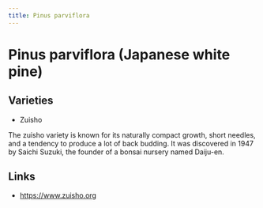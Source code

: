 ```yaml
---
title: Pinus parviflora
---
```


# Pinus parviflora (Japanese white pine)

## Varieties

- Zuisho

The zuisho variety is known for its naturally compact growth, short needles,
and a tendency to produce a lot of back budding. It was discovered in 1947 by
Saichi Suzuki, the founder of a bonsai nursery named Daiju-en.

## Links

- https://www.zuisho.org
